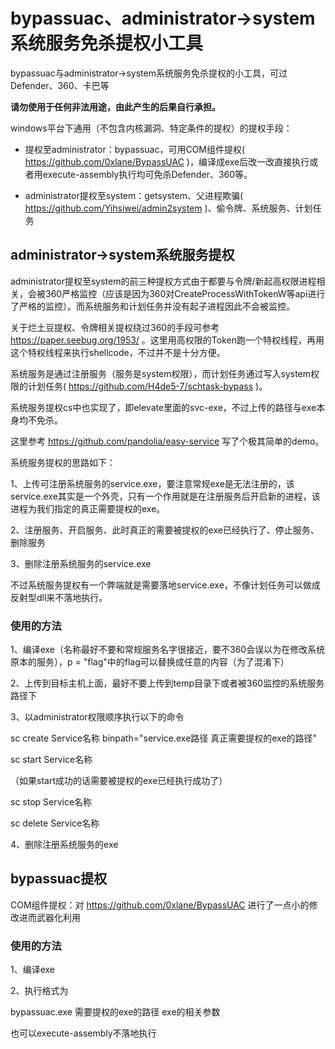 # bypassuac、administrator->system系统服务免杀提权小工具

bypassuac与administrator->system系统服务免杀提权的小工具，可过Defender、360、卡巴等

**请勿使用于任何非法用途，由此产生的后果自行承担。**

windows平台下通用（不包含内核漏洞、特定条件的提权）的提权手段：

* 提权至administrator：bypassuac，可用COM组件提权( https://github.com/0xlane/BypassUAC )，编译成exe后改一改直接执行或者用execute-assembly执行均可免杀Defender、360等。

* administrator提权至system：getsystem、父进程欺骗( https://github.com/Yihsiwei/admin2system )、偷令牌、系统服务、计划任务

## administrator->system系统服务提权

administrator提权至system的前三种提权方式由于都要与令牌/新起高权限进程相关，会被360严格监控（应该是因为360对CreateProcessWithTokenW等api进行了严格的监控）。而系统服务和计划任务并没有起子进程因此不会被监控。

关于烂土豆提权、令牌相关提权绕过360的手段可参考 https://paper.seebug.org/1953/ 。这里用高权限的Token跑一个特权线程，再用这个特权线程来执行shellcode，不过并不是十分方便。

系统服务是通过注册服务（服务是system权限），而计划任务通过写入system权限的计划任务( https://github.com/H4de5-7/schtask-bypass )。

系统服务提权cs中也实现了，即elevate里面的svc-exe，不过上传的路径与exe本身均不免杀。

这里参考 https://github.com/pandolia/easy-service 写了个极其简单的demo。

系统服务提权的思路如下：

1、上传可注册系统服务的service.exe，要注意常规exe是无法注册的，该service.exe其实是一个外壳，只有一个作用就是在注册服务后开启新的进程，该进程为我们指定的真正需要提权的exe。

2、注册服务、开启服务、此时真正的需要被提权的exe已经执行了、停止服务、删除服务

3、删除注册系统服务的service.exe

不过系统服务提权有一个弊端就是需要落地service.exe，不像计划任务可以做成反射型dll来不落地执行。

### 使用的方法

1、编译exe（名称最好不要和常规服务名字很接近，要不360会误以为在修改系统原本的服务），p = "flag"中的flag可以替换成任意的内容（为了混淆下）

2、上传到目标主机上面，最好不要上传到temp目录下或者被360监控的系统服务路径下

3、以administrator权限顺序执行以下的命令

sc create Service名称 binpath="service.exe路径 真正需要提权的exe的路径"

sc start Service名称

（如果start成功的话需要被提权的exe已经执行成功了）

sc stop Service名称

sc delete Service名称

4、删除注册系统服务的exe

## bypassuac提权

COM组件提权：对 https://github.com/0xlane/BypassUAC 进行了一点小的修改进而武器化利用

### 使用的方法

1、编译exe

2、执行格式为

bypassuac.exe 需要提权的exe的路径 exe的相关参数

也可以execute-assembly不落地执行





